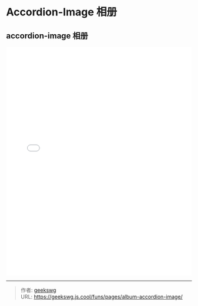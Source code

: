 # Accordion-Image 相册

<!--more-->
<!DOCTYPE html>
<html lang="zh">

<head>
  <meta charset="UTF-8">
  <meta name="viewport" content="width=device-width, initial-scale=1.0">
  <title>html -title</title>
  <style>
    
  </style>
</head>
<body>
  <h2>accordion-image 相册</h2>
  <iframe allowtransparency="true" frameborder="0" width="100%" height="620px" scrolling="no" src="/html/album/css3-fullscreen-accordion-image/index.html"></iframe>
</body>
</html>

---

> 作者: [geekswg](https://github.com/geekswg)  
> URL: https://geekswg.js.cool/funs/pages/album-accordion-image/  

